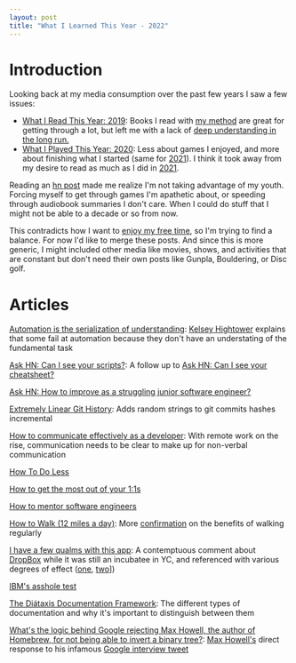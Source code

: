 ```yaml
---
layout: post
title: "What I Learned This Year - 2022"
---
```


# Introduction

Looking back at my media consumption over the past few years I saw a few issues:
* [What I Read This Year: 2019]({{site.baseurl}}/2020/01/02/what-i-read-this-year.html): Books I read with [my method]({{site.baseurl}}/2020/10/01/how-i-read.html) are great for getting through a lot, but left me with a lack of [deep understanding in the long run.](https://news.ycombinator.com/item?id=29621642)
* [What I Played This Year: 2020]({{site.baseurl}}/2021/01/02/what-i-played-this-year.html): Less about games I enjoyed, and more about finishing what I started (same for [2021]({{site.baseurl}}/2022/01/02/what-i-played-this-year.html)). I think it took away from my desire to read as much as I did in [2021]({{site.baseurl}}/2022/01/01/what-i-read-this-year.html).

Reading an [hn post](https://news.ycombinator.com/item?id=29755155) made me realize I'm not taking advantage of my youth. Forcing myself to get through games I'm apathetic about, or speeding through audiobook summaries I don't care. When I could do stuff that I might not be able to a decade or so from now.

This contradicts how I want to [enjoy my free time]({{site.baseurl}}/2021/06/01/purposeful-play.html), so I'm trying to find a balance. For now I'd like to merge these posts. And since this is more generic, I might included other media like movies, shows, and activities that are constant but don't need their own posts like Gunpla, Bouldering, or Disc golf.

# Articles

[Automation is the serialization of understanding](https://changelog.com/posts/automation-is-the-serialization-of-understanding): [Kelsey Hightower](https://en.wikipedia.org/wiki/Kelsey_Hightower) explains that some fail at automation because they don't have an understating of the fundamental task

[Ask HN: Can I see your scripts?](https://news.ycombinator.com/item?id=32467957): A follow up to [Ask HN: Can I see your cheatsheet?](https://news.ycombinator.com/item?id=31928736)

[Ask HN: How to improve as a struggling junior software engineer?](https://news.ycombinator.com/item?id=30974544)

[Extremely Linear Git History](https://westling.dev/b/extremely-linear-git): Adds random strings to git commits hashes incremental

[How to communicate effectively as a developer](https://www.karlsutt.com/articles/communicating-effectively-as-a-developer/): With remote work on the rise, communication needs to be clear to make up for non-verbal communication

[How To Do Less](https://alexturek.com/2022-03-07-How-to-do-less/)

[How to get the most out of your 1:1s](https://erik.wiffin.com/posts/how-to-get-the-most-out-of-your-11s/)

[How to mentor software engineers](https://xdg.me/mentor-engineers/)

[How to Walk (12 miles a day)](https://walkingtheworld.substack.com/p/how-to-walk-12-miles-a-day): More [confirmation](https://hbr.org/2021/02/dont-underestimate-the-power-of-a-walk) on the benefits of walking regularly

[I have a few qualms with this app](https://news.ycombinator.com/item?id=9224): A contemptuous comment about [DropBox](https://www.dropbox.com/) while it was still an incubatee in YC, and referenced with various degrees of effect ([one](https://news.ycombinator.com/item?id=31682358), [two](https://news.ycombinator.com/item?id=31432743)])

[IBM's asshole test ](https://johnpublic.mataroa.blog/blog/the-asshole-test/)

[The Diátaxis Documentation Framework](https://diataxis.fr/): The different types of documentation and why it's important to distinguish between them

[What's the logic behind Google rejecting Max Howell, the author of Homebrew, for not being able to invert a binary tree?](https://www.quora.com/Whats-the-logic-behind-Google-rejecting-Max-Howell-the-author-of-Homebrew-for-not-being-able-to-invert-a-binary-tree/answer/Max-Howell?share=1): [Max Howell's](https://mxcl.dev/) direct response to his infamous [Google interview tweet](https://twitter.com/mxcl/status/608682016205344768)